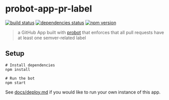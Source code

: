 # probot-app-pr-label

[![build status][build-badge]][build-href]
[![dependencies status][deps-badge]][deps-href]
[![npm version][npm-badge]][npm-href]

> a GitHub App built with [probot](https://github.com/probot/probot) that enforces that all pull requests have at least one semver-related label

## Setup

```
# Install dependencies
npm install

# Run the bot
npm start
```

See [docs/deploy.md](docs/deploy.md) if you would like to run your own instance of this app.

[build-badge]: https://badge.buildkite.com/810dc13ed34569f90a08019f18b57708a9a3ca444d75c12f87.svg?branch=master
[build-href]: https://buildkite.com/uberopensource/probot-app-pr-label
[deps-badge]: https://david-dm.org/uber-web/probot-app-pr-label.svg
[deps-href]: https://david-dm.org/uber-web/probot-app-pr-label
[npm-badge]: https://badge.fury.io/js/probot-app-pr-label.svg
[npm-href]: https://www.npmjs.com/package/probot-app-pr-label
